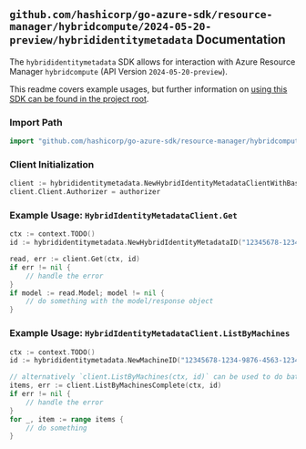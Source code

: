 
## `github.com/hashicorp/go-azure-sdk/resource-manager/hybridcompute/2024-05-20-preview/hybrididentitymetadata` Documentation

The `hybrididentitymetadata` SDK allows for interaction with Azure Resource Manager `hybridcompute` (API Version `2024-05-20-preview`).

This readme covers example usages, but further information on [using this SDK can be found in the project root](https://github.com/hashicorp/go-azure-sdk/tree/main/docs).

### Import Path

```go
import "github.com/hashicorp/go-azure-sdk/resource-manager/hybridcompute/2024-05-20-preview/hybrididentitymetadata"
```


### Client Initialization

```go
client := hybrididentitymetadata.NewHybridIdentityMetadataClientWithBaseURI("https://management.azure.com")
client.Client.Authorizer = authorizer
```


### Example Usage: `HybridIdentityMetadataClient.Get`

```go
ctx := context.TODO()
id := hybrididentitymetadata.NewHybridIdentityMetadataID("12345678-1234-9876-4563-123456789012", "example-resource-group", "machineName", "hybridIdentityMetadataName")

read, err := client.Get(ctx, id)
if err != nil {
	// handle the error
}
if model := read.Model; model != nil {
	// do something with the model/response object
}
```


### Example Usage: `HybridIdentityMetadataClient.ListByMachines`

```go
ctx := context.TODO()
id := hybrididentitymetadata.NewMachineID("12345678-1234-9876-4563-123456789012", "example-resource-group", "machineName")

// alternatively `client.ListByMachines(ctx, id)` can be used to do batched pagination
items, err := client.ListByMachinesComplete(ctx, id)
if err != nil {
	// handle the error
}
for _, item := range items {
	// do something
}
```
